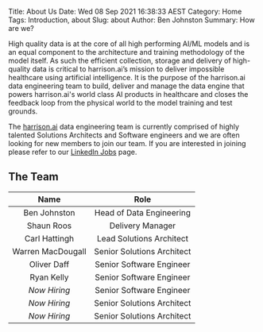 Title: About Us 
Date: Wed 08 Sep 2021 16:38:33 AEST
Category: Home 
Tags: Introduction, about 
Slug: about 
Author: Ben Johnston 
Summary: How are we? 

High quality data is at the core of all high performing AI/ML models and is an equal component to the architecture and training methodology of the model itself.  As such the efficient collection, storage and delivery of high-quality data is critical to harrison.ai’s mission to deliver impossible healthcare using artificial intelligence.  It is the purpose of the harrison.ai data engineering team to build, deliver and manage the data engine that powers harrison.ai's world class AI products in healthcare and closes the feedback loop from the physical world to the model training and test grounds.

The [harrison.ai](https://www.harrison.ai) data engineering team is currently comprised of highly talented Solutions Architects and Software engineers and we are often looking for new members to join our team.  If you are interested in joining please refer to our [LinkedIn Jobs](https://www.linkedin.com/company/harrison-ai/jobs/) page. 

## The Team

|       Name        |            Role            |
| :---------------: | :------------------------: |
|   Ben Johnston    |  Head of Data Engineering  |
|    Shaun Roos     |      Delivery Manager      |
|   Carl Hattingh   |  Lead Solutions Architect  |
| Warren MacDougall | Senior Solutions Architect |
|    Oliver Daff    |  Senior Software Engineer  |
|    Ryan Kelly     |  Senior Software Engineer  |
|   *Now Hiring*    |  Senior Software Engineer  |
|   *Now Hiring*    | Senior Solutions Architect |
|   *Now Hiring*    | Senior Solutions Architect |
